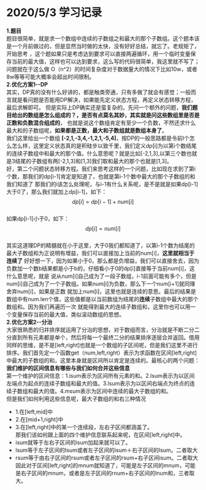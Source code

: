 # 2020/5/3 学习记录  
**1.题目**  
题目很简单，就是求一个数组中连续的子数组之和最大的那个子数组。这个题本该是一个月前做过的，但是显然当时做的太快，没有好好总结，就忘了。老规矩了，开始思考
，这个题如果只是考虑达到要求可以直接两遍循环，用一个临时变量保存当前的最大值，这样也可以达到要求，这么写的代码很简单，我这里就不写了；问题就在于这么做
O（n^2）的时间复杂度对于数据量大的情况下比如10w，或者8w等等可能大概率会超出时间限制。  
**2.优化方案1--DP**  
其实，DP真的没有什么好讲的，都是触类旁通，只有多做了就会有感觉；一般而言就是看问题是否能用DP解决，如果能先定义状态方程，再定义状态转移方程，最后求解即可。
但是实际上DP确实还是蛮复杂的。先问一个额外的问题，**我们题目给出的数组是怎么组成的？，是否有点莫名其妙，其实就是问这些数组里是否是正数和负数混合组成的**，
也就是说这个数组肯定有至少一个负数，不然还求什么最大和的子数组呢，**如果都是正数，最大和子数组就是数组本身了**。  
我们这里给出一个数组 **[-2,1,-3,4,-1,2,1,-5,4]**，按DP的一般思路都是令前I个怎么怎么样，这里定义状态真的是积硅步以致千里，我们定义dp[i]为以第i个数结尾
的连续子数组中和最大的那个值。什么意思呢？就是比如[-2,1,3],以第三个数也就是3结尾的子数组有两[-2,1,3]和[1,3]我们取和最大的那个也就是[1,3]。  
好，第二个问题状态转移方程。我们来思考这样的一个问题，比如现在求到了第i个数，那我们的dp[i-1]肯定是知道了，也就是第i-1个数中最大的那个子数组的和我们知道了
那我们的i该怎么处理呢，与i-1有什么关系呢，是不是就是如果dp[i-1]大于0了，那么我们就加上dp[i-1]，如下：  
$$dp[i]=dp[i-1]+num[i]$$  
如果dp[i-1]小于0，如下：  
$$dp[i]=num[i]$$  
其实这道理DP的精髓就在小于这里，大于0我们都知道了，以第i-1个数为结尾的最大子数组和为正说明有增益，我们可以直接加上当前的num[i]，**这里就相当于连续了**
好好想一下，因为如果小于0，那么都是负增益，我们可以直接舍去，因为负数加一个数b结果都是小于b的，仔细看小于0的dp[i]直接等于当前num[i]，这什么意思呢，就是
说从num[i]自己成为了一段子数组，i-1前面可能有多个，但是num[i]自己成为了一个子数组。如果num[i]为负数，那么下一个num[i+1]就同理舍弃num[i]，如果是正数
就加上num[i]，这里也就是连续的意思。最后的结果是数组中有num.len个值，这些值都是以当前数组为结尾的**连续**子数组中最大的那个数组和。因为我们再遍历一次
就能得到最大的连续子数组和，这里你也可以用一个变量保存当前的最大值，类似滚动数组的思想。  
**2.优化方案2--分治**  
大家很熟悉的归并排序就运用了分治的思想，对于数组而言，分治就是不断二分二分直到所有元素都是单个，然后将每一个最终二分的结果排序逐层合并返回。借用同样的思维，是不是[left,right]也就是一个数组的子区间呢，但是我们这里不进行排序。我们首先定一个函数get（num,left,right）表示为求函数在区间[left,right]中最大的子数组的和，这里本身就是区间所以肯定是连续的。最核心的两个问题：**我们维护的区间信息有哪些与我们如何合并这些信息**  
第一个维护的区间信息：1.isum表示为区间所有元素的和。2.lsum表示为以区间左端点为起点的连续子数组和最大的值。3.lsum表示为以区间右端点为终点的连续子数组和最大的值。4.msum表示为区间中连续的最大子数组的和。  
但是我们如何利用这些信息呢，最大子数组的和右三种情况  
- 1.在[left,mid]中
- 2.在[mid+1,right]中
- 3.在[left,right]中的某一个连续段，左右子区间都涵盖了。  
那我们该如何跟上面的四个维护信息联系起来呢，在区间[left,right]中。  
- isum就等于左右子区间的isum加起来就可以了。  
- lsum等于左子区间的lsum或者左子区间的isum＋右子区间的lsum。二者取大  
- rsum等于由右子区间的rsum或者左子区间的rsum+右子区间isum。二者取大  
因此对于区间[left,right]的mnum就知道了，可能是左子区间的mnum，可能是右子区间的mnum，或者是左子区间的rnum+右子区间的lnum和，三者取大。


